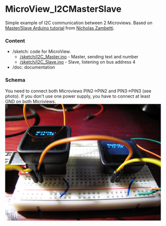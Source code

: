 MicroView_I2CMasterSlave
========================

Simple example of I2C communication between 2 Microviews. Based on [Master/Slave Arduino tutorial](http://arduino.cc/en/Tutorial/MasterWriter) 
from [Nicholas Zambetti](http://www.zambetti.com).


### Content
- /sketch: code for MicroView. 
  - [/sketch/I2C_Master.ino](/sketch/I2C_Master.ino) - Master, sending text and number 
  - [/sketch/I2C_Slave.ino](/sketch/I2C_Slave.ino) - Slave, listening on bus address 4
- /doc: documentation 
 
### Schema 
You need to connect both Microviews PIN2->PIN2 and PIN3->PIN3 (see photo). If you don't use one power supply, 
you have to connect at least GND on both Micriviews.  
![Photo](/doc/master_slave.png) 
